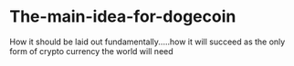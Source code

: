 # The-main-idea-for-dogecoin
How it should be laid out fundamentally.....how it will succeed as the only form of crypto currency the world will need
